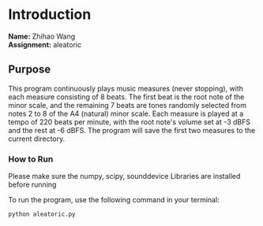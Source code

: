 # Introduction

**Name:** Zhihao Wang  
**Assignment:** aleatoric

## Purpose

This program continuously plays music measures (never stopping), with each measure consisting of 8 beats. The first beat is the root note of the minor scale, and the remaining 7 beats are tones randomly selected from notes 2 to 8 of the A4 (natural) minor scale. Each measure is played at a tempo of 220 beats per minute, with the root note's volume set at -3 dBFS and the rest at -6 dBFS. The program will save the first two measures to the current directory.

### How to Run

Please make sure the numpy, scipy, sounddevice Libraries are installed before running

To run the program, use the following command in your terminal:

```bash
python aleatoric.py
